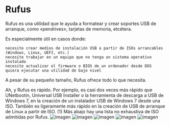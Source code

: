 # Rufus
Rufus es una utilidad que le ayuda a formatear y crear soportes USB de arranque, como «pendrives», tarjetas de memoria, etcétera.

Es especialmente útil en casos donde:

    necesite crear medios de instalación USB a partir de ISOs arrancables (Windows, Linux, UEFI, etc.)
    necesite trabajar en un equipo que no tenga un sistema operativo instalado
    necesite actualizar el firmware o BIOS de un ordenador desde DOS
    quiera ejecutar una utilidad de bajo nivel

A pesar de su pequeño tamaño, Rufus ofrece todo lo que necesita.

Ah, y Rufus es rápido. Por ejemplo, es casi dos veces más rápido que UNetbootin, Universal USB Installer o la herramienta de descarga a USB de Windows 7, en la creación de un instalador USB de Windows 7 desde una ISO. También es ligeramente más rápido en la creación de USB de arranque de Linux a partir de ISO. (1)
Más abajo hay una lista no exhaustiva de ISO admitidas por Rufus.
![imagen](https://user-images.githubusercontent.com/113482741/200966144-82c4b618-8071-423f-85b6-9d46b6762e6d.png)
![imagen](https://user-images.githubusercontent.com/113482741/200966200-479802d9-790e-4868-95f8-0aa980e82b06.png)
![imagen](https://user-images.githubusercontent.com/113482741/200966211-08e3fa01-25a2-4a62-9eae-077b056369f4.png)
![imagen](https://user-images.githubusercontent.com/113482741/200966224-94b83623-b8c2-40bc-91ef-e1d4ee695bbc.png)
![imagen](https://user-images.githubusercontent.com/113482741/200966239-c6820323-c674-448d-a5eb-fde233522e71.png)
